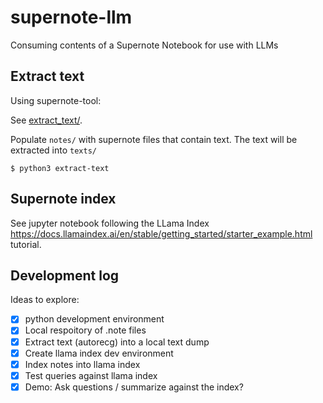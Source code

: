 # supernote-llm

Consuming contents of a Supernote Notebook for use with LLMs

## Extract text

Using supernote-tool:

See [extract_text/](extract_text/).

Populate `notes/` with supernote files that contain text. The text will be
extracted into `texts/`
```
$ python3 extract-text
```

## Supernote index

See jupyter notebook following the LLama Index https://docs.llamaindex.ai/en/stable/getting_started/starter_example.html tutorial.

## Development log

Ideas to explore:
- [x] python development environment
- [x] Local respoitory of .note files
- [x] Extract text (autorecg) into a local text dump
- [x] Create llama index dev environment
- [x] Index notes into llama index
- [x] Test queries against llama index
- [x] Demo: Ask questions / summarize against the index?
